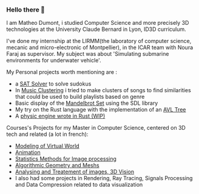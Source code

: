 ### Hello there 👋
I am Matheo Dumont, i studied Computer Science and more precisely 3D technologies at the University Claude Bernard in Lyon, ID3D curriculum.

I've done my internship at the LIRMM(the laboratory of computer science, mecanic and micro-electronic of Montpellier), in the ICAR team with Noura Faraj as supervisor. 
My subject was about 'Simulating submarine environments for underwater vehicle'.

<!--
**MatheoDumont/MatheoDumont** is a ✨ _special_ ✨ repository because its `README.md` (this file) appears on your GitHub profile.

Here are some ideas to get you started:

- 🔭 I’m currently working on ...
- 🌱 I’m currently learning ...
- 👯 I’m looking to collaborate on ...
- 🤔 I’m looking for help with ...
- 💬 Ask me about ...
- 📫 How to reach me: ...
- 😄 Pronouns: ...
- ⚡ Fun fact: ...
-->

My Personal projects worth mentioning are :
- a [SAT Solver](https://github.com/MatheoDumont/sudoku-with-sat-solver/) to solve sudokus
- In [Music Clustering](https://github.com/MatheoDumont/music_clustering) i tried to make clusters of songs to find similarities that could be used to build  playlists based on genre
- Basic display of the [Mandelbrot Set](https://github.com/MatheoDumont/mandelbrot_set) using the SDL library
- My try on the Rust language with the implementation of an [AVL Tree](https://github.com/MatheoDumont/rust-avl-tree)
- A [physic engine wrote in Rust (WIP)](https://github.com/MatheoDumont/engine/)

Courses's Projects for my Master in Computer Science, centered on 3D tech and related (a lot in french):
- [Modeling of Virtual World](https://github.com/MatheoDumont/MMV_tps)
- [Animation](https://github.com/MatheoDumont/AnimaPerso)
- [Statistics Methods for Image processing](https://github.com/MatheoDumont/ImStat)
- [Algorithmic Geometry and Meshs](https://github.com/MatheoDumont/GAM)
- [Analysing and Treatement of images, 3D Vision](https://github.com/MatheoDumont/ATIV_tps)
- I also had some projects in Rendering, Ray Tracing, Signals Processing and Data Compression related to data visualization 
